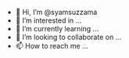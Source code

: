 - 👋 Hi, I’m @syamsuzzama
- 👀 I’m interested in ...
- 🌱 I’m currently learning ...
- 💞️ I’m looking to collaborate on ...
- 📫 How to reach me ...

<!---
syamsuzzama/syamsuzzama is a ✨ special ✨ repository because its `README.md` (this file) appears on your GitHub profile.
You can click the Preview link to take a look at your changes.
--->
